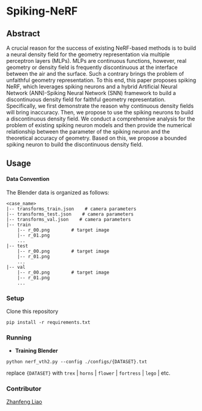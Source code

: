 # Spiking-NeRF

## Abstract
A crucial reason for the success of existing NeRF-based methods is to build a neural density field for the geometry representation via multiple perceptron layers (MLPs).
MLPs are continuous functions, however, real geometry or density field is frequently discontinuous at the interface between the air and the surface.
Such a contrary brings the problem of unfaithful geometry representation.
To this end, this paper proposes spiking NeRF, which leverages spiking neurons and a hybrid Artificial Neural Network (ANN)-Spiking Neural Network (SNN) framework to build a discontinuous density field for faithful geometry representation. Specifically, we first demonstrate the reason why continuous density fields will bring inaccuracy.
Then, we propose to use the spiking neurons to build a discontinuous density field.
We conduct a comprehensive analysis for the problem of existing spiking neuron models and then provide the numerical relationship between the parameter of the spiking neuron and the theoretical accuracy of geometry.
Based on this, we propose a bounded spiking neuron to build the discontinuous density field.
## Usage

#### Data Convention

The Blender data is organized as follows:

```
<case_name>
|-- transforms_train.json    # camera parameters
|-- transforms_test.json    # camera parameters
|-- transforms_val.json    # camera parameters
|-- train
    |-- r_00.png        # target image
    |-- r_01.png
    ...
|-- test
    |-- r_00.png        # target image
    |-- r_01.png
    ...
|-- val
    |-- r_00.png        # target image
    |-- r_01.png
    ...
```

### Setup

Clone this repository

```shell
pip install -r requirements.txt
```

### Running

- **Training Blender**

```shell 
python nerf_vth2.py --config ./configs/{DATASET}.txt 

```
replace `{DATASET}` with `trex` | `horns` | `flower` | `fortress` | `lego` | etc.

### Contributor

[Zhanfeng Liao](https://liaozhanfeng.github.io/)
